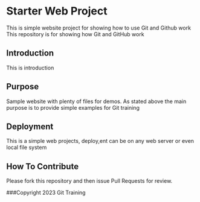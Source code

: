 # Starter Web Project

This is simple website project for showing how to use Git and Github work
This repository is for showing how Git and GitHub work


## Introduction
This is introduction

## Purpose

Sample website with plenty of files for demos. As stated above the main purpose is to provide simple examples for Git training

## Deployment
This is a simple web projects, deploy,ent can be on any web server or even local file system

## How To Contribute
Please fork this repository and then issue Pull Requests for review.

###Copyright
2023 Git Training
